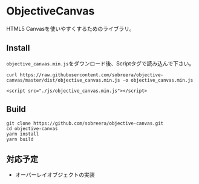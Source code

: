 # ObjectiveCanvas

HTML5 Canvasを使いやすくするためのライブラリ。

## Install

`objective_canvas.min.js`をダウンロード後、Scriptタグで読み込んで下さい。

```:zsh
curl https://raw.githubusercontent.com/sobreera/objective-canvas/master/dist/objective_canvas.min.js -o objective_canvas.min.js
```

```:html5
<script src="./js/objective_canvas.min.js"></script>
```

## Build

```:zsh
git clone https://github.com/sobreera/objective-canvas.git
cd objective-canvas
yarn install
yarn build
```

## 対応予定

- オーバーレイオブジェクトの実装
